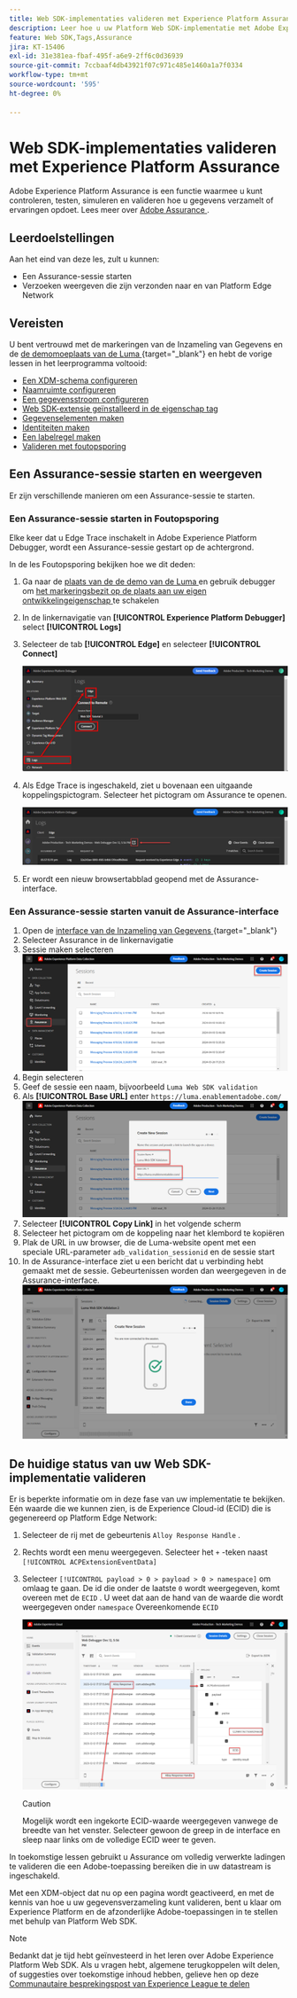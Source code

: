 ```yaml
---
title: Web SDK-implementaties valideren met Experience Platform Assurance
description: Leer hoe u uw Platform Web SDK-implementatie met Adobe Experience Platform Assurance kunt valideren. Deze les maakt deel uit van de zelfstudie Adobe Experience Cloud met Web SDK implementeren.
feature: Web SDK,Tags,Assurance
jira: KT-15406
exl-id: 31e381ea-fbaf-495f-a6e9-2ff6c0d36939
source-git-commit: 7ccbaaf4db43921f07c971c485e1460a1a7f0334
workflow-type: tm+mt
source-wordcount: '595'
ht-degree: 0%

---
```


# Web SDK-implementaties valideren met Experience Platform Assurance

Adobe Experience Platform Assurance is een functie waarmee u kunt controleren, testen, simuleren en valideren hoe u gegevens verzamelt of ervaringen opdoet. Lees meer over [ Adobe Assurance ](https://experienceleague.adobe.com/en/docs/experience-platform/assurance/home).


## Leerdoelstellingen

Aan het eind van deze les, zult u kunnen:

* Een Assurance-sessie starten
* Verzoeken weergeven die zijn verzonden naar en van Platform Edge Network

## Vereisten

U bent vertrouwd met de markeringen van de Inzameling van Gegevens en de [ de demomoeplaats van de Luma ](https://luma.enablementadobe.com/content/luma/us/en.html){target="_blank"} en hebt de vorige lessen in het leerprogramma voltooid:

* [Een XDM-schema configureren](configure-schemas.md)
* [Naamruimte configureren](configure-identities.md)
* [Een gegevensstroom configureren](configure-datastream.md)
* [Web SDK-extensie geïnstalleerd in de eigenschap tag](install-web-sdk.md)
* [Gegevenselementen maken](create-data-elements.md)
* [Identiteiten maken](create-identities.md)
* [Een labelregel maken](create-tag-rule.md)
* [Valideren met foutopsporing](validate-with-debugger.md)


## Een Assurance-sessie starten en weergeven

Er zijn verschillende manieren om een Assurance-sessie te starten.

### Een Assurance-sessie starten in Foutopsporing

Elke keer dat u Edge Trace inschakelt in Adobe Experience Platform Debugger, wordt een Assurance-sessie gestart op de achtergrond.

In de les Foutopsporing bekijken hoe we dit deden:

1. Ga naar de [ plaats van de de demo van de Luma ](https://luma.enablementadobe.com/content/luma/us/en.html) en gebruik debugger om [ het markeringsbezit op de plaats aan uw eigen ontwikkelingeigenschap ](validate-with-debugger.md#use-the-experience-platform-debugger-to-map-to-your-tags-property) te schakelen
1. In de linkernavigatie van **[!UICONTROL Experience Platform Debugger]** select **[!UICONTROL Logs]**
1. Selecteer de tab **[!UICONTROL Edge]** en selecteer **[!UICONTROL Connect]**

   ![ verbindt het Spoor van Edge ](assets/analytics-debugger-edgeTrace.png)
1. Als Edge Trace is ingeschakeld, ziet u bovenaan een uitgaande koppelingspictogram. Selecteer het pictogram om Assurance te openen.

   ![ de zitting van Assurance van het Begin ](assets/validate-debugger-start-assurnance.png)

1. Er wordt een nieuw browsertabblad geopend met de Assurance-interface.

### Een Assurance-sessie starten vanuit de Assurance-interface

1. Open de [ interface van de Inzameling van Gegevens ](https://experience.adobe.com/#/data-collection/home){target="_blank"}
1. Selecteer Assurance in de linkernavigatie
1. Sessie maken selecteren
   ![ creeer een zitting van Assurance ](assets/assurance-create-session.png)
1. Begin selecteren
1. Geef de sessie een naam, bijvoorbeeld `Luma Web SDK validation`
1. Als **[!UICONTROL Base URL]** enter `https://luma.enablementadobe.com/`
   ![ Naam de zitting van Assurance ](assets/assurance-name-session.png)
1. Selecteer **[!UICONTROL Copy Link]** in het volgende scherm
1. Selecteer het pictogram om de koppeling naar het klembord te kopiëren
1. Plak de URL in uw browser, die de Luma-website opent met een speciale URL-parameter `adb_validation_sessionid` en de sessie start
1. In de Assurance-interface ziet u een bericht dat u verbinding hebt gemaakt met de sessie. Gebeurtenissen worden dan weergegeven in de Assurance-interface.
   ![ de zitting van Assurance heeft verbonden ](assets/assurance-success.png)

## De huidige status van uw Web SDK-implementatie valideren

Er is beperkte informatie om in deze fase van uw implementatie te bekijken. Eén waarde die we kunnen zien, is de Experience Cloud-id (ECID) die is gegenereerd op Platform Edge Network:

1. Selecteer de rij met de gebeurtenis `Alloy Response Handle` .
1. Rechts wordt een menu weergegeven. Selecteer het `+` -teken naast `[!UICONTROL ACPExtensionEventData]`
1. Selecteer `[!UICONTROL payload > 0 > payload > 0 > namespace]` om omlaag te gaan. De id die onder de laatste `0` wordt weergegeven, komt overeen met de `ECID` . U weet dat aan de hand van de waarde die wordt weergegeven onder `namespace` Overeenkomende `ECID`

   ![ Assurance bevestigt ECID ](assets/validate-assurance-ecid.png)

   >[!CAUTION]
   >
   >Mogelijk wordt een ingekorte ECID-waarde weergegeven vanwege de breedte van het venster. Selecteer gewoon de greep in de interface en sleep naar links om de volledige ECID weer te geven.

In toekomstige lessen gebruikt u Assurance om volledig verwerkte ladingen te valideren die een Adobe-toepassing bereiken die in uw datastream is ingeschakeld.

Met een XDM-object dat nu op een pagina wordt geactiveerd, en met de kennis van hoe u uw gegevensverzameling kunt valideren, bent u klaar om Experience Platform en de afzonderlijke Adobe-toepassingen in te stellen met behulp van Platform Web SDK.

>[!NOTE]
>
>Bedankt dat je tijd hebt geïnvesteerd in het leren over Adobe Experience Platform Web SDK. Als u vragen hebt, algemene terugkoppelen wilt delen, of suggesties over toekomstige inhoud hebben, gelieve hen op deze [ Communautaire besprekingspost van Experience League te delen ](https://experienceleaguecommunities.adobe.com/t5/adobe-experience-platform-data/tutorial-discussion-implement-adobe-experience-cloud-with-web/td-p/444996)
